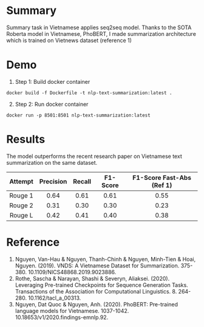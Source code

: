 # Summary

Summary task in Vietnamese applies seq2seq model. Thanks to the SOTA Roberta model in Vietnamese, PhoBERT, I made summarization architecture which is trained on Vietnews dataset (reference 1) 

# Demo

1. Step 1: Build docker container

```
docker build -f Dockerfile -t nlp-text-summarization:latest .
```

2. Step 2: Run docker container

```
docker run -p 8501:8501 nlp-text-summarization:latest
```

# Results

The model outperforms the recent research paper on Vietnamese text summarization on the same dataset.

| Attempt | Precision | Recall | F1-Score | F1-Score Fast-Abs (Ref 1) | 
| :---: | :---: | :---: | :---: | :---: |
| Rouge 1 | 0.64 | 0.61 | 0.61 | 0.55 | 
| Rouge 2 | 0.31 | 0.30 | 0.30 | 0.23 |
| Rouge L | 0.42 | 0.41 | 0.40 | 0.38 |

# Reference
1. Nguyen, Van-Hau & Nguyen, Thanh-Chinh & Nguyen, Minh-Tien & Hoai, Nguyen. (2019). VNDS: A Vietnamese Dataset for Summarization. 375-380. 10.1109/NICS48868.2019.9023886. 
2. Rothe, Sascha & Narayan, Shashi & Severyn, Aliaksei. (2020). Leveraging Pre-trained Checkpoints for Sequence Generation Tasks. Transactions of the Association for Computational Linguistics. 8. 264-280. 10.1162/tacl_a_00313. 
3. Nguyen, Dat Quoc & Nguyen, Anh. (2020). PhoBERT: Pre-trained language models for Vietnamese. 1037-1042. 10.18653/v1/2020.findings-emnlp.92. 